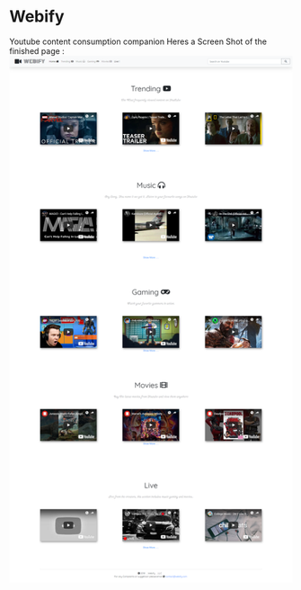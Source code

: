# Webify
Youtube content consumption companion 
Heres a Screen Shot of the finished page : 
![alt text](https://github.com/aritra1999/Webify/blob/master/demo/pro4_2.png)
